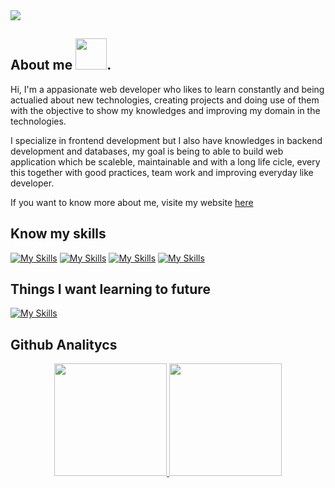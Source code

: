 
<img  src="https://github.com/brandon-alexis/brandon-alexis/assets/157251912/6f07bdff-2378-41b5-89ac-c0d217e0dbcc" />


## About me   <img src="https://raw.githubusercontent.com/gist/ManulMax/2d20af60d709805c55fd784ca7cba4b9/raw/bcfeac7604f674ace63623106eb8bb8471d844a6/github.gif" width="50">.

<p>
Hi, I'm a appasionate web developer who likes to learn constantly and being actualied about new technologies, creating projects and doing use of them with the objective to show my knowledges and improving my domain in the technologies.

I specialize in frontend development but I also have knowledges in backend development and databases, my goal is being to able to build web application which be scaleble, maintainable and with a long life cicle, every this together with good practices, team work and improving everyday like developer.

If you want to know more about me, visite my website <a href="https://brandon-alexis.vercel.app/" target="_blank">here</a>


</p>

## Know my skills
[![My Skills](https://skillicons.dev/icons?i=html,css,javascript,jquery,php,sass)](https://skillicons.dev)
[![My Skills](https://skillicons.dev/icons?i=laravel,tailwind,bootstrap,typescript,nodejs,express)](https://skillicons.dev)
[![My Skills](https://skillicons.dev/icons?i=astro,react,mysql,mongodb,docker,git)](https://skillicons.dev)
[![My Skills](https://skillicons.dev/icons?i=docker,linux,figma)](https://skillicons.dev)

## Things I want learning to future
[![My Skills](https://skillicons.dev/icons?i=java,angular,jest,postgres,next,python)](https://skillicons.dev)



## Github Analitycs
<p align="center">
<a href="https://github.com/Brandon-alexis">
  <img height="180em" src="https://github-readme-stats-eight-theta.vercel.app/api?username=brandon-alexis&show_icons=true&theme=algolia&include_all_commits=true&count_private=true"/>
  <img height="180em" src="https://github-readme-stats-eight-theta.vercel.app/api/top-langs/?username=brandon-alexis&layout=compact&langs_count=8&theme=algolia"/>
</a>
</p>
